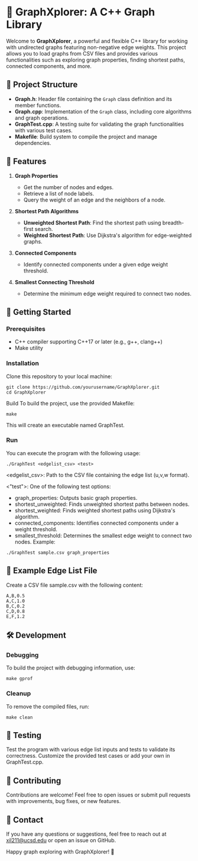 # 🚀 GraphXplorer: A C++ Graph Library

Welcome to **GraphXplorer**, a powerful and flexible C++ library for working with undirected graphs featuring non-negative edge weights. This project allows you to load graphs from CSV files and provides various functionalities such as exploring graph properties, finding shortest paths, connected components, and more.

## 📂 Project Structure

- **Graph.h**: Header file containing the `Graph` class definition and its member functions.
- **Graph.cpp**: Implementation of the `Graph` class, including core algorithms and graph operations.
- **GraphTest.cpp**: A testing suite for validating the graph functionalities with various test cases.
- **Makefile**: Build system to compile the project and manage dependencies.

## 🔧 Features

1. **Graph Properties**
   - Get the number of nodes and edges.
   - Retrieve a list of node labels.
   - Query the weight of an edge and the neighbors of a node.

2. **Shortest Path Algorithms**
   - **Unweighted Shortest Path**: Find the shortest path using breadth-first search.
   - **Weighted Shortest Path**: Use Dijkstra's algorithm for edge-weighted graphs.

3. **Connected Components**
   - Identify connected components under a given edge weight threshold.

4. **Smallest Connecting Threshold**
   - Determine the minimum edge weight required to connect two nodes.

## 🚀 Getting Started

### Prerequisites
- C++ compiler supporting C++17 or later (e.g., g++, clang++)
- Make utility

### Installation
Clone this repository to your local machine:
```
git clone https://github.com/yourusername/GraphXplorer.git
cd GraphXplorer
```

Build
To build the project, use the provided Makefile:

```
make
```
This will create an executable named GraphTest.

### Run
You can execute the program with the following usage:
```
./GraphTest <edgelist_csv> <test>
```
<edgelist_csv>: Path to the CSV file containing the edge list (u,v,w format).

<"test">: One of the following test options:
- graph_properties: Outputs basic graph properties.
- shortest_unweighted: Finds unweighted shortest paths between nodes.
- shortest_weighted: Finds weighted shortest paths using Dijkstra's algorithm.
- connected_components: Identifies connected components under a weight threshold.
- smallest_threshold: Determines the smallest edge weight to connect two nodes.
Example:
```
./GraphTest sample.csv graph_properties
```
## 📁 Example Edge List File
Create a CSV file sample.csv with the following content:

```
A,B,0.5
A,C,1.0
B,C,0.2
C,D,0.8
E,F,1.2
```

## 🛠 Development
### Debugging
To build the project with debugging information, use:

```
make gprof
```

### Cleanup
To remove the compiled files, run:

```
make clean
```

## 🧪 Testing
Test the program with various edge list inputs and tests to validate its correctness. Customize the provided test cases or add your own in GraphTest.cpp.

## 🤝 Contributing
Contributions are welcome! Feel free to open issues or submit pull requests with improvements, bug fixes, or new features.

## 💬 Contact
If you have any questions or suggestions, feel free to reach out at xil211@ucsd.edu or open an issue on GitHub.

Happy graph exploring with GraphXplorer! 🌟
